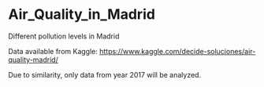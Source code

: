# Air_Quality_in_Madrid
Different pollution levels in Madrid

Data available from Kaggle:
https://www.kaggle.com/decide-soluciones/air-quality-madrid/

Due to similarity, only data from year 2017 will be analyzed.